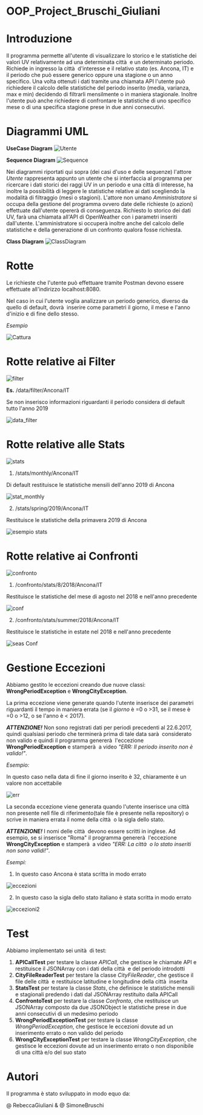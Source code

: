 # OOP_Project_Bruschi_Giuliani
# Introduzione
Il programma permette all'utente di visualizzare lo storico e le statistiche dei valori UV relativamente ad una determinata città  e un determinato periodo. 
Richiede in ingresso la città  d'interesse e il relativo stato (es. Ancona, IT) e il periodo che può essere generico oppure una stagione o un anno specifico.
Una volta ottenuti i dati tramite una chiamata API l'utente può richiedere il calcolo delle statistiche del periodo inserito (media, varianza, max e min) decidendo di filtrarli mensilmente o in maniera stagionale. Inoltre l'utente può anche richiedere di confrontare le statistiche di uno specifico mese o di una specifica stagione prese in due anni consecutivi.



# Diagrammi UML
<b>UseCase Diagram</b>
![Utente](https://user-images.githubusercontent.com/75033311/104932809-62afd380-59a8-11eb-8d9d-7126ff6a427f.jpg)

<b>Sequence Diagram</b>
![Sequence](https://user-images.githubusercontent.com/75033311/103019791-a9481480-4547-11eb-9bf6-42e6c377d318.jpg)

Nei diagrammi riportati qui sopra (dei casi d'uso e delle sequenze) l'attore <i>Utente</i> rappresenta appunto un utente che si interfaccia al programma per ricercare i dati storici dei raggi UV in un periodo e una città di interesse, ha inoltre la possibilità di leggere le statistiche relative ai dati scegliendo la modalità di filtraggio (mesi o stagioni).
L'attore non umano <i>Amministratore</i> si occupa della gestione del programma ovvero date delle richieste (o azioni) effettuate dall'utente opererà di conseguenza. Richiesto lo storico dei dati UV, farà una chiamata all'API di OpenWeather con i parametri inseriti dall'utente. L'amministratore si occuperà inoltre anche del calcolo delle statistiche e della generazione di un confronto qualora fosse richiesta.

<b>Class Diagram</b>
![ClassDiagram](https://user-images.githubusercontent.com/75033190/103371837-be392080-4ad0-11eb-9d22-f75168f13fea.jpg)

# Rotte
Le richieste che l'utente può effettuare tramite Postman devono essere effettuate all'indirizzo
localhost:8080.

Nel caso in cui l'utente voglia analizzare un periodo generico, diverso da quello di default, dovrà  inserire come parametri il giorno, il mese e l'anno d'inizio e di fine dello stesso.

<i>Esempio</i>

![Cattura](https://user-images.githubusercontent.com/75033190/104933833-ace58480-59a9-11eb-83b5-58b163ab965c.PNG)

# Rotte relative ai Filter
![filter](https://user-images.githubusercontent.com/75033190/104932105-90484d00-59a7-11eb-8b92-cede2bcdaf11.PNG)

<b>Es.</b> /data/filter/Ancona/IT

Se non inserisco informazioni riguardanti il periodo considera di default tutto l'anno 2019

![data_filter](https://user-images.githubusercontent.com/75033311/104925036-90901a80-599e-11eb-94ba-76c73c4e3a33.png)


# Rotte relative alle Stats
![stats](https://user-images.githubusercontent.com/75033190/104923049-cf70a100-599b-11eb-85dc-5251f1f3d5c7.PNG)

1. /stats/monthly/Ancona/IT

Di default restituisce le statistiche mensili dell'anno 2019 di Ancona

![stat_monthly](https://user-images.githubusercontent.com/75033311/104925408-1613ca80-599f-11eb-999f-6063631f3689.png)

2. /stats/spring/2019/Ancona/IT

Restituisce le statistiche della primavera 2019 di Ancona

![esempio stats](https://user-images.githubusercontent.com/75033190/104926577-a272bd00-59a0-11eb-82a1-45fe97b69477.PNG)

# Rotte relative ai Confronti
![confronto](https://user-images.githubusercontent.com/75033190/104923149-f5964100-599b-11eb-8de8-3ad46f12da77.PNG)

1. /confronto/stats/8/2018/Ancona/IT

Restituisce le statistiche del mese di agosto nel 2018 e nell'anno precedente

![conf](https://user-images.githubusercontent.com/75033311/104925967-d0a3cd00-599f-11eb-9dc2-b49b8c8d57db.png)

2. /confronto/stats/summer/2018/Ancona/IT

Restituisce le statistiche in estate nel 2018 e nell'anno precedente

![seas Conf](https://user-images.githubusercontent.com/75033311/104926923-12814300-59a1-11eb-9952-2fd8cae97e9f.png)

# Gestione Eccezioni
Abbiamo gestito le eccezioni creando due nuove classi: <b>WrongPeriodException</b> e <b>WrongCityException</b>.

La prima eccezione viene generate quando l'utente inserisce dei parametri riguardanti il tempo in maniera errata (se il <i>giorno</i> è =0 o >31, se il mese è =0 o >12, o se l'anno è < 2017).

<b><i>ATTENZIONE!</i></b> Non sono registrati dati per periodi precedenti al 22.6.2017, quindi qualsiasi periodo che terminerà prima di tale data sarà  considerato non valido e quindi il programma genererà  l'eccezione <b>WrongPeriodException</b> e stamperà  a video <i>"ERR: Il periodo inserito non è valido!"</i>.

</b> <i>Esempio:</i>

In questo caso nella data di fine il giorno inserito è 32, chiaramente è un valore non accettabile

![err](https://user-images.githubusercontent.com/75033311/104929217-e3200580-59a3-11eb-9a48-5ce94f548934.png)

La seconda eccezione viene generata quando l'utente inserisce una città  non presente nell file di riferimento(tale file è presente nella repository) o scrive in maniera errata il nome della città  o la sigla dello stato. 

<b><i>ATTENZIONE!</i></b> I nomi delle città  devono essere scritti in inglese. Ad esempio, se si inserisce "Roma" il programma genererà  l'eccezione <b>WrongCityException</b> e stamperà  a video <i>"ERR: La città  o lo stato inseriti non sono validi!"</i>.

<i>Esempi:</i> 
1. In questo caso Ancona è stata scritta in modo errato 

![eccezioni](https://user-images.githubusercontent.com/75033190/104930514-89203f80-59a5-11eb-8ce2-97f9618216b1.PNG)

2. In questo caso la sigla dello stato italiano è stata scritta in modo errato 

![eccezioni2](https://user-images.githubusercontent.com/75033190/104930553-94736b00-59a5-11eb-9dea-b5f98eeb791c.PNG)

# Test
Abbiamo implementato sei unità  di test: 
1. <b>APICallTest</b> per testare la classe <i>APICall</i>, che gestisce le chiamate API e restituisce il JSONArray con i dati della città  e del periodo introdotti
2. <b>CityFileReaderTest</b> per testare la classe <i>CityFileReader</i>, che gestisce il file delle città  e restituisce latitudine e longitudine della città  inserita 
3. <b>StatsTest</b> per testare la classe <i>Stats</i>, che definisce le statistiche mensili e stagionali predendo i dati dal JSONArray restituito dalla APICall
4. <b>ConfrontoTest</b> per testare la classe <i>Confronto</i>, che restituisce un JSONArray composto da due JSONObject le statistiche prese in due anni consecutivi di un medesimo periodo
5.  <b>WrongPeriodExceptionTest</b> per testare la classe <i>WrongPeriodException</i>, che gestisce le eccezioni dovute ad un inserimento errato o non valido del periodo
6.  <b>WrongCityExceptionTest</b> per testare la classe <i>WrongCityException</i>, che gestisce le eccezioni dovute ad un inserimento errato o non disponibile di una città e/o del suo stato

# Autori
Il programma è stato sviluppato in modo equo da:

@ RebeccaGiuliani & @ SimoneBruschi
